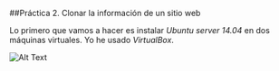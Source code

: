 ##Práctica 2. Clonar la información de un sitio web



Lo primero que vamos a hacer es instalar *Ubuntu server 14.04* en dos máquinas virtuales. Yo he usado *VirtualBox*.

![Alt Text](https://github.com/Maverick94/swap1516/blob/master/practica2/imagenes/M1C1.png "Instalando las máquinas")